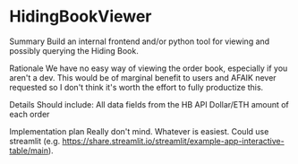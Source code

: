 # HidingBookViewer

Summary
Build an internal frontend and/or python tool for viewing and possibly querying the Hiding Book.

Rationale
We have no easy way of viewing the order book, especially if you aren't a dev. This would be of marginal benefit to
users and AFAIK never requested so I don't think it's worth the effort to fully productize this.

Details
Should include:
All data fields from the HB API
Dollar/ETH amount of each order

Implementation plan
Really don't mind. Whatever is easiest.
Could use streamlit (e.g. https://share.streamlit.io/streamlit/example-app-interactive-table/main).